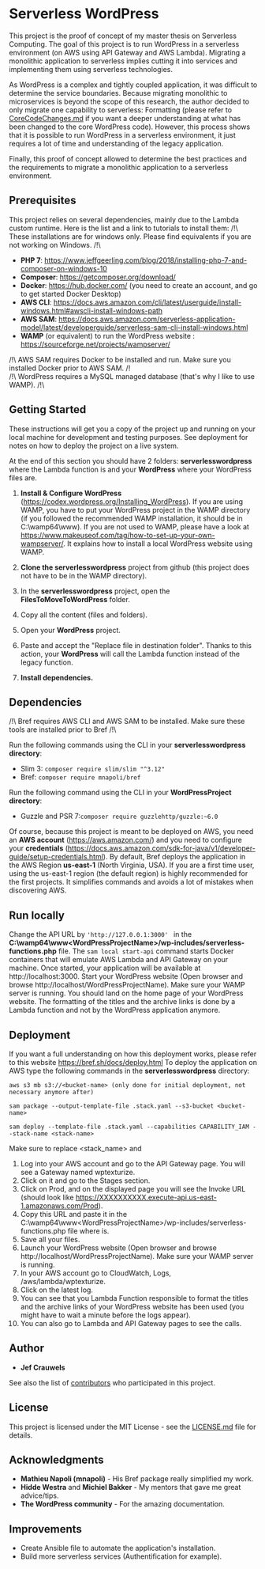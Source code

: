 # Serverless WordPress

This project is the proof of concept of my master thesis on Serverless Computing. 
The goal of this project is to run WordPress in a serverless environment (on AWS using API Gateway and AWS Lambda). Migrating a monolithic application to serverless implies cutting it into services and implementing them using serverless technologies.

As WordPress is a complex and tightly coupled application, it was difficult to determine the service boundaries. Because migrating monolithic to microservices is beyond the scope of this research, the author decided to only migrate one capability to serverless: Formatting (please refer to [CoreCodeChanges.md](CCC.md) if you want a deeper understanding at what has been changed to the core WordPress code). However, this process shows that it is possible to run WordPress in a serverless environment, it just requires a lot of time and understanding of the legacy application.

Finally, this proof of concept allowed to determine the best practices and the requirements to migrate a monolithic application to a serverless environment.

## Prerequisites

This project relies on several dependencies, mainly due to the Lambda custom runtime. Here is the list and a link to tutorials to install them:
/!\ These installations are for windows only. Please find equivalents if you are not working on Windows. /!\

* **PHP 7**: https://www.jeffgeerling.com/blog/2018/installing-php-7-and-composer-on-windows-10
* **Composer**: https://getcomposer.org/download/
* **Docker**: https://hub.docker.com/ (you need to create an account, and go to get started Docker Desktop)
* **AWS CLI**: https://docs.aws.amazon.com/cli/latest/userguide/install-windows.html#awscli-install-windows-path
* **AWS SAM**: https://docs.aws.amazon.com/serverless-application-model/latest/developerguide/serverless-sam-cli-install-windows.html 
* **WAMP** (or equivalent) to run the WordPress website : https://sourceforge.net/projects/wampserver/

/!\ AWS SAM requires Docker to be installed and run. Make sure you installed Docker prior to AWS SAM. /!\
/!\ WordPress requires a MySQL managed database (that's why I like to use WAMP). /!\

## Getting Started

These instructions will get you a copy of the project up and running on your local machine for development and testing purposes. See deployment for notes on how to deploy the project on a live system. 

At the end of this section you should have 2 folders: **serverlesswordpress** where the Lambda function is and your **WordPress** where your WordPress files are.

1. **Install & Configure WordPress** (https://codex.wordpress.org/Installing_WordPress). If you are using WAMP, you have to put your WordPress project in the WAMP directory (if you followed the recommended WAMP installation, it should be in C:\wamp64\www). If you are not used to WAMP, please have a look at https://www.makeuseof.com/tag/how-to-set-up-your-own-wampserver/. It explains how to install a local WordPress website using WAMP.
2. **Clone the serverlesswordpress** project from github (this project does not have to be in the WAMP directory).
3. In the **serverlesswordpress** project, open the **FilesToMoveToWordPress** folder.
4. Copy all the content (files and folders).
5. Open your **WordPress** project.
7. Paste and accept the "Replace file in destination folder". Thanks to this action, your **WordPress** will call the Lambda function instead of the legacy function.

8. **Install dependencies.**

## Dependencies

/!\ Bref requires AWS CLI and AWS SAM to be installed. Make sure these tools are installed prior to Bref /!\

Run the following commands using the CLI in your **serverlesswordpress directory**:  
* Slim 3: ```composer require slim/slim "^3.12"```
* Bref: ```composer require mnapoli/bref```

Run the following command using the CLI in your **WordPressProject directory**:
* Guzzle and PSR 7:```composer require guzzlehttp/guzzle:~6.0```

Of course, because this project is meant to be deployed on AWS, you need an **AWS account** (https://aws.amazon.com/) and you need to configure your **credentials** (https://docs.aws.amazon.com/sdk-for-java/v1/developer-guide/setup-credentials.html).
By default, Bref deploys the application in the AWS Region **us-east-1** (North Virginia, USA). If you are a first time user, using the us-east-1 region (the default region) is highly recommended for the first projects. It simplifies commands and avoids a lot of mistakes when discovering AWS. 

## Run locally

Change the API URL by ```'http://127.0.0.1:3000' ``` in the **C:\wamp64\www\<WordPressProjectName>/wp-includes/serverless-functions.php** file.
The ```sam local start-api``` command starts Docker containers that will emulate AWS Lambda and API Gateway on your machine.
Once started, your application will be available at http://localhost:3000.
Start your WordPress website (Open browser and browse http://localhost/WordPressProjectName). Make sure your WAMP server is running.
You should land on the home page of your WordPress website. The formatting of the titles and the archive links is done by a Lambda function and not by the WordPress application anymore.

## Deployment

If you want a full understanding on how this deployment works, please refer to this website https://bref.sh/docs/deploy.html
To deploy the application on AWS type the following commands in the **serverlesswordpress** directory:
```
aws s3 mb s3://<bucket-name> (only done for initial deployment, not necessary anymore after)
```
```
sam package --output-template-file .stack.yaml --s3-bucket <bucket-name>
```
```
sam deploy --template-file .stack.yaml --capabilities CAPABILITY_IAM --stack-name <stack-name>
```

Make sure to replace <stack_name> and <bucket-name>

1. Log into your AWS account and go to the API Gateway page. You will see a Gateway named wptexturize. 
2. Click on it and go to the Stages section. 
3. Click on Prod, and on the displayed page you will see the Invoke URL (should look like  https://XXXXXXXXXX.execute-api.us-east-1.amazonaws.com/Prod). 
4. Copy this URL and paste it in the C:\wamp64\www\<WordPressProjectName>/wp-includes/serverless-functions.php file where <YourAPIGatewayURL> is.
5. Save all your files.
6. Launch your WordPress website (Open browser and browse http://localhost/WordPressProjectName). Make sure your WAMP server is running.
7. In your AWS account go to CloudWatch, Logs, /aws/lambda/wptexturize.
8. Click on the latest log. 
9. You can see that you Lambda Function responsible to format the titles and the archive links of your WordPress website has been used (you might have to wait a minute before the logs appear).
10. You can also go to Lambda and API Gateway pages to see the calls.

## Author

* **Jef Crauwels** 

See also the list of [contributors](https://github.com/your/project/contributors) who participated in this project.

## License

This project is licensed under the MIT License - see the [LICENSE.md](LICENSE.md) file for details.

## Acknowledgments

* **Mathieu Napoli (mnapoli)** - His Bref package really simplified my work.
* **Hidde Westra** and **Michiel Bakker** - My mentors that gave me great advice/tips.
* **The WordPress community** - For the amazing documentation.

## Improvements

* Create Ansible file to automate the application's installation.
* Build more serverless services (Authentification for example).